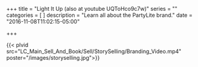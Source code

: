+++
title = "Light It Up (also at youtube UQToHco9c7w)"
series = ""
categories = [
]
description = "Learn all about the PartyLite brand."
date = "2016-11-08T11:02:15-05:00"

+++

{{< plvid src="LC_Main_Sell_And_Book/Sell/StorySelling/Branding_Video.mp4" poster="/images/storyselling.jpg">}}
